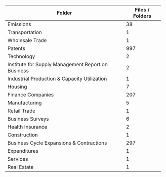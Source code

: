 | Folder                                             |   Files / Folders |
|----------------------------------------------------|-------------------|
| Emissions                                          |                38 |
| Transportation                                     |                 1 |
| Wholesale Trade                                    |                 1 |
| Patents                                            |               997 |
| Technology                                         |                 2 |
| Institute for Supply Management Report on Business |                 2 |
| Industrial Production & Capacity Utilization       |                 1 |
| Housing                                            |                 7 |
| Finance Companies                                  |               207 |
| Manufacturing                                      |                 5 |
| Retail Trade                                       |                 1 |
| Business Surveys                                   |                 6 |
| Health Insurance                                   |                 2 |
| Construction                                       |                 1 |
| Business Cycle Expansions & Contractions           |               297 |
| Expenditures                                       |                 1 |
| Services                                           |                 1 |
| Real Estate                                        |                 1 |